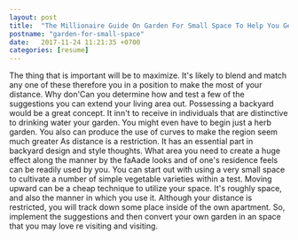 ```yaml
---
layout: post
title:  "The Millionaire Guide On Garden For Small Space To Help You Get Rich"
postname: "garden-for-small-space"
date:   2017-11-24 11:21:35 +0700
categories: [resume]
---
```

The thing that is important will be to maximize. It's likely to blend and match any one of these therefore you in a position to make the most of your distance. Why don'Can you determine how and test a few of the suggestions you can extend your living area out. Possessing a backyard would be a great concept. It inn't to receive in individuals that are distinctive to drinking water your garden. You might even have to begin just a herb garden. You also can produce the use of curves to make the region seem much greater As distance is a restriction. It has an essential part in backyard design and style thoughts. What area you need to create a huge effect along the manner by the faAade looks and of one's residence feels can be readily used by you. You can start out with using a very small space to cultivate a number of simple vegetable varieties within a test. Moving upward can be a cheap technique to utilize your space. It's roughly space, and also the manner in which you use it. Although your distance is restricted, you will track down some place inside of the own apartment. So, implement the suggestions and then convert your own garden in an space that you may love re visiting and visiting.
